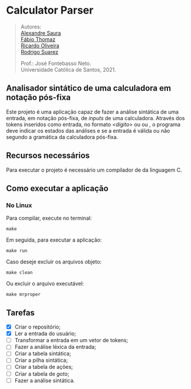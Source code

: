 # Calculator Parser  

> Autores:  
> [Alexandre Saura][1]  
> [Fábio Thomaz][2]  
> [Ricardo Oliveira][3]  
> [Rodrigo Suarez][4]  
>  
> Prof.: José Fontebasso Neto.  
> Universidade Católica de Santos, 2021.  

[1]: https://github.com/alexandresaura  
[2]: https://github.com/FabioTV/  
[3]: https://github.com/ricardo-fo/  
[4]: https://github.com/rodrigosmoreira/  

## Analisador sintático de uma calculadora em notação pós-fixa  
Este projeto é uma aplicação capaz de fazer a análise sintática de uma entrada, em notação pós-fixa, de *inputs* de uma calculadora. Através dos tokens inseridos como entrada, no formato *<dígito>* ou *<operador>* ou *<comando>*, o programa deve indicar os estados das análises e se a entrada é válida ou não segundo a gramática da calculadora pós-fixa.  

## Recursos necessários  
Para executar o projeto é necessário um compilador de da linguagem C.  

## Como executar a aplicação  
### No Linux  
Para compilar, execute no terminal:  
```
make
```
Em seguida, para executar a aplicação:  
```
make run
```
Caso deseje excluir os arquivos objeto:  
```
make clean
```
Ou excluir o arquivo executável:  
```
make mrproper
```

## Tarefas  
- [x] Criar o repositório;  
- [x] Ler a entrada do usuário;  
- [ ] Transformar a entrada em um vetor de tokens;  
- [ ] Fazer a análise léxica da entrada;  
- [ ] Criar a tabela sintática;  
- [ ] Criar a pilha sintática;  
- [ ] Criar a tabela de ações;  
- [ ] Criar a tabela de *goto*;  
- [ ] Fazer a análise sintática.  
